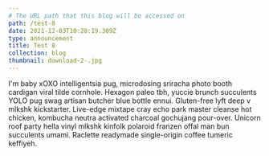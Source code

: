```yaml
---
# The URL path that this blog will be accessed on
path: /test-8
date: 2021-12-03T10:28:19.309Z
type: announcement
title: Test 8
collection: blog
thumbnail: download-2-.jpg
---
```

<!--StartFragment-->

I'm baby xOXO intelligentsia pug, microdosing sriracha photo booth cardigan viral tilde cornhole. Hexagon paleo tbh, yuccie brunch succulents YOLO pug swag artisan butcher blue bottle ennui. Gluten-free lyft deep v mlkshk kickstarter. Live-edge mixtape cray echo park master cleanse hot chicken, kombucha neutra activated charcoal gochujang pour-over. Unicorn roof party hella vinyl mlkshk kinfolk polaroid franzen offal man bun succulents umami. Raclette readymade single-origin coffee tumeric keffiyeh.

<!--EndFragment-->
